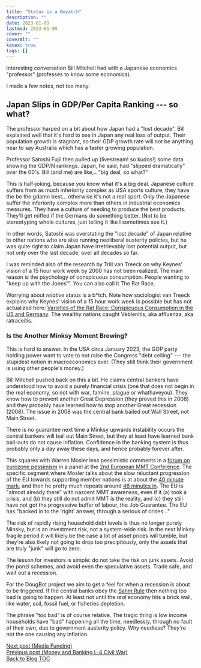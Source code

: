```yaml
---
title: "Status is a Beyatch"
description: ""
date: 2023-01-09
lastmod: 2023-01-09
cover: ""
coverAlt: ""
katex: true
tags: []
---
```


Interesting conversation Bill Mitchell had with a Japanese economics "professor" 
(professes to know some economics).

I made a few notes, not too many.

## Japan Slips in GDP/Per Capita Ranking --- so what?

The professor harped on a bit about how Japan had a "lost decade".  Bill explained 
well that it's hard to see in Japan any real loss of output. Their population growth 
is stagnant, so their GDP growth rate will not be anything near to say Australia 
which has a faster growing population.

Professor Satoshi Fujii then pulled up (livestream! so kudos!) some data showing 
the GDP/N rankings. Japan, he said, had "slipped dramatically" over the 00's.
Bill (and me) are like,.. "big deal, so what?"

This is half-joking, because you know what it's a big deal. Japanese culture suffers 
from as much inferiority complex as USA sports culture, they have the be the gdamn 
best... otherwise it's not a real sport. Only the Japanese suffer the inferiority 
complex more than others in industrial economics measures. They have a culture of 
needing to produce the best products. They'll get miffed if the Germans do something 
better. (Not to be stereotyping whole cultures, just telling it like I sometimes see 
it.)

In other words, Satoshi was overstating the "lost decade" of Japan relative to other nations who are also running neoliberal austerity policies, but he was quite right to claim Japan have irretrievably lost potential output, but not only over the last 
decade, over all decades so far.

I was reminded also of the research by Trill van Treeck on why Keynes' vision of a 15 
hour work week by 2000 has not been realized. The main reason is the psychology of 
conspicuous consumption. People wanting to "keep up with the Jones'". You can also 
call it The Rat Race.

Worrying about _relative_ status is a b*tch. Note how sociologist van Treeck 
explains why Keynes' vision of a 15 hour work week is possible but has not 
actualized here: 
[Varieties of the Rat Race: Conspicuous Consumption in the US and Germany](https://www.youtube.com/watch?v=6W03DMQ7uxY).
The wealthy nations caught Veblenitis, aka affluenza, aka ratraceitis.


### Is the Another Minksy Moment Brewing?

This is hard to answer. In the USA circa January 2023, the GOP party holding power want 
to vote to not raise the Congress "debt ceiling" --- the stupidest notion in macroeconomics ever. (They still think their government is using other people's money.)

Bill Mitchell pushed back on this a bit. He claims central bankers have understood 
how to avoid a purely financial crisis (one that does not begin in the real economy, 
so not with war, famine, plague or whathaveyou). 
They know how to prevent another Great Depression (they proved this in 2008) and 
they probably have learned how to stop another Great recession (2008). 
The issue in 2008 was the central bank bailed out Wall Street, not Main Street.

There is no guarantee next time a Minksy upwards instability occurs the central 
bankers will bail out Main Street, but they at least have learned bank bail-outs do 
not cause inflation. Confidence in the banking system is thus probably only a day 
away these days, and hence probably forever after.

This squares with Warren Mosler less pessimistic comments in a 
[forum on eurozone pessimism](https://www.mmtconference.eu/livestream-tuesday/)
in a panel at the 
[2nd European MMT Conference](https://www.youtube.com/watch?v=oz9wU5VWGUQ).
The specific segment where Mosler talks about the slow reluctant progression of the EU towards supporting member nations is at about the 
[40 minute mark](https://youtu.be/oz9wU5VWGUQ?t=2375), 
and then he pretty much repeats around 
[48 minutes in](https://youtu.be/oz9wU5VWGUQ?t=2885).
The EU is "almost already there" with nascent MMT awareness, even if it (a) took a 
crisis, and (b) they still do not admit MMT is the reality, and (c) they still have 
not got the progressive buffer of labour, the Job Guarantee. The EU has "backed in 
to the 'right' answer, through a serious of crises..."

The risk of rapidly rising household debt levels is thus no longer purely Minsky, but 
is an investment risk, not a system-wide risk. In the next Minksy fragile period it 
will likely be the case a lot of asset prices will tumble, but they're also likely 
not going to drop too precipitously, only the assets that are truly "junk" will go to 
zero.

The lesson for investors is simple: do not take the risk on junk assets. Avoid the 
ponzi schemes, and avoid even the speculative assets. Trade safe, and wait out a 
recession.

For the DougBot project we aim to get a feel for when a recession is about to be 
triggered. If the central banks obey the 
[Sahm Rule](https://en.wikipedia.org/wiki/Sahm_Rule) then nothing too bad is going to 
happen. At least not until the *real* economy hits a brick wall, like water, soil, 
fossil fuel, or fisheries depletion.

The phrase "too bad" is of course relative. The tragic thing is low income 
households have "bad" happening all the time, needlessly, through no fault of their 
own, due to government austerity policy. Why needless? They're not the one causing 
any inflation.


[Next post (Media Funding)](../15_media_funding)  
[Previous post (Money and Banking L-4 Civil War)](../13_1_mab3_4_civilwar)    
[Back to Blog TOC](../)
